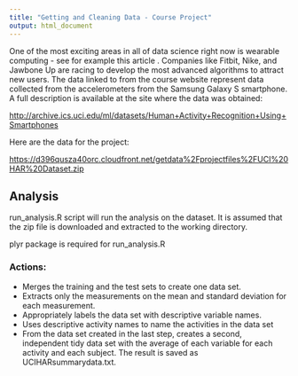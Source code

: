 ```yaml
---
title: "Getting and Cleaning Data - Course Project"
output: html_document
---
```


One of the most exciting areas in all of data science right now is wearable computing - see for example this article . Companies like Fitbit, Nike, and Jawbone Up are racing to develop the most advanced algorithms to attract new users. The data linked to from the course website represent data collected from the accelerometers from the Samsung Galaxy S smartphone. A full description is available at the site where the data was obtained:

http://archive.ics.uci.edu/ml/datasets/Human+Activity+Recognition+Using+Smartphones

Here are the data for the project:

https://d396qusza40orc.cloudfront.net/getdata%2Fprojectfiles%2FUCI%20HAR%20Dataset.zip 

## Analysis
run_analysis.R script will run the analysis on the dataset. It is assumed that the zip file is downloaded and extracted to the working directory.

plyr package is required for run_analysis.R

### Actions:
* Merges the training and the test sets to create one data set.
* Extracts only the measurements on the mean and standard deviation for each measurement. 
* Appropriately labels the data set with descriptive variable names. 
* Uses descriptive activity names to name the activities in the data set
* From the data set created in the last step, creates a second, independent tidy data set with the average of each variable for each activity and each subject. The result is saved as UCIHARsummarydata.txt.



